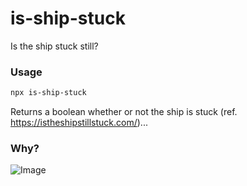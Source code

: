 # is-ship-stuck
Is the ship stuck still?

### Usage

```bash
npx is-ship-stuck
```

Returns a boolean whether or not the ship is stuck (ref. https://istheshipstillstuck.com/)...

### Why?

![Image](https://user-images.githubusercontent.com/459713/112589810-20f03e80-8dd8-11eb-8951-be1be6e177a9.png)